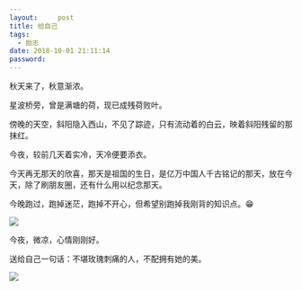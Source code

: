 ```yaml
---
layout:     post
title: 给自己
tags:
  - 励志
date: 2018-10-01 21:11:14
password:
---
```


秋天来了，秋意渐浓。

星波桥旁，曾是满塘的荷，现已成残荷败叶。

<!--more-->

傍晚的天空，斜阳隐入西山，不见了踪迹，只有流动着的白云，映着斜阳残留的那抹红。

今夜，较前几天着实冷，天冷便要添衣。

今天再无那天的欣喜，那天是祖国的生日，是亿万中国人千古铭记的那天，放在今天，除了刷朋友圈，还有什么用以纪念那天。

今晚跑过，跑掉迷茫，跑掉不开心，但希望别跑掉我刚背的知识点。😁

![](https://i.loli.net/2018/10/01/5bb22079efb6f.jpg)



今夜，微凉，心情刚刚好。

送给自己一句话：不堪玫瑰刺痛的人，不配拥有她的美。

![](https://i.loli.net/2018/10/01/5bb22159dffcd.png)

